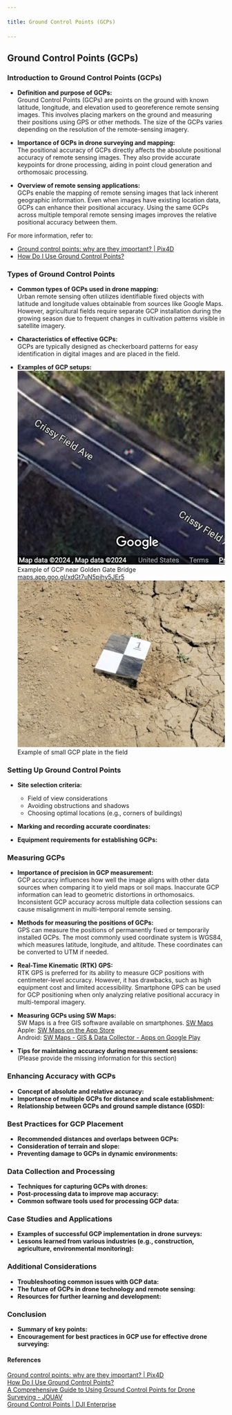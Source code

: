 ```yaml
---

title: Ground Control Points (GCPs)

---
```

## Ground Control Points (GCPs)

### Introduction to Ground Control Points (GCPs)

- **Definition and purpose of GCPs:**  
    Ground Control Points (GCPs) are points on the ground with known latitude, longitude, and elevation used to georeference remote sensing images. This involves placing markers on the ground and measuring their positions using GPS or other methods. The size of the GCPs varies depending on the resolution of the remote-sensing imagery.
    
- **Importance of GCPs in drone surveying and mapping:**  
    The positional accuracy of GCPs directly affects the absolute positional accuracy of remote sensing images. They also provide accurate keypoints for drone processing, aiding in point cloud generation and orthomosaic processing.
    
- **Overview of remote sensing applications:**  
    GCPs enable the mapping of remote sensing images that lack inherent geographic information. Even when images have existing location data, GCPs can enhance their positional accuracy. Using the same GCPs across multiple temporal remote sensing images improves the relative positional accuracy between them.
    

For more information, refer to:

- [Ground control points: why are they important? | Pix4D](https://www.pix4d.com/blog/why-ground-control-points-important/)
- [How Do I Use Ground Control Points?](https://www.dronedeploy.com/blog/what-are-ground-control-points-gcps)

### Types of Ground Control Points

- **Common types of GCPs used in drone mapping:**  
    Urban remote sensing often utilizes identifiable fixed objects with latitude and longitude values obtainable from sources like Google Maps. However, agricultural fields require separate GCP installation during the growing season due to frequent changes in cultivation patterns visible in satellite imagery.
    
- **Characteristics of effective GCPs:**  
    GCPs are typically designed as checkerboard patterns for easy identification in digital images and are placed in the field.
    
- **Examples of GCP setups:**
![](attachment/54945fe5e813a1ad11cf2c1f5f5e9299.png)
Example of GCP near Golden Gate Bridge [maps.app.goo.gl/xdGt7uN5pihy5JEr5](https://maps.app.goo.gl/xdGt7uN5pihy5JEr5)
![](attachment/5c911c14c3c8d2da1240ced488ecdc5a.png)
Example of small GCP plate in the field
### Setting Up Ground Control Points

- **Site selection criteria:**
    
    - Field of view considerations
    - Avoiding obstructions and shadows
    - Choosing optimal locations (e.g., corners of buildings)
- **Marking and recording accurate coordinates:**
    
- **Equipment requirements for establishing GCPs:**
    

### Measuring GCPs

- **Importance of precision in GCP measurement:**  
    GCP accuracy influences how well the image aligns with other data sources when comparing it to yield maps or soil maps. Inaccurate GCP information can lead to geometric distortions in orthomosaics. Inconsistent GCP accuracy across multiple data collection sessions can cause misalignment in multi-temporal remote sensing.
    
- **Methods for measuring the positions of GCPs:**  
    GPS can measure the positions of permanently fixed or temporarily installed GCPs. The most commonly used coordinate system is WGS84, which measures latitude, longitude, and altitude. These coordinates can be converted to UTM if needed.
    
- **Real-Time Kinematic (RTK) GPS:**  
    RTK GPS is preferred for its ability to measure GCP positions with centimeter-level accuracy. However, it has drawbacks, such as high equipment cost and limited accessibility. Smartphone GPS can be used for GCP positioning when only analyzing relative positional accuracy in multi-temporal imagery.
    
- **Measuring GCPs using SW Maps:**  
    SW Maps is a free GIS software available on smartphones. [SW Maps](https://aviyaantech.com/swmaps/)  
    Apple: [SW Maps on the App Store](https://apps.apple.com/us/app/sw-maps/id6444248083)  
    Android: [SW Maps - GIS & Data Collector - Apps on Google Play](https://play.google.com/store/apps/details?id=np.com.softwel.swmaps&hl=en_US)
    
- **Tips for maintaining accuracy during measurement sessions:**  
    (Please provide the missing information for this section)
    

### Enhancing Accuracy with GCPs

- **Concept of absolute and relative accuracy:**
- **Importance of multiple GCPs for distance and scale establishment:**
- **Relationship between GCPs and ground sample distance (GSD):**

### Best Practices for GCP Placement

- **Recommended distances and overlaps between GCPs:**
- **Consideration of terrain and slope:**
- **Preventing damage to GCPs in dynamic environments:**

### Data Collection and Processing

- **Techniques for capturing GCPs with drones:**
- **Post-processing data to improve map accuracy:**
- **Common software tools used for processing GCP data:**

### Case Studies and Applications

- **Examples of successful GCP implementation in drone surveys:**
- **Lessons learned from various industries (e.g., construction, agriculture, environmental monitoring):**

### Additional Considerations

- **Troubleshooting common issues with GCP data:**
- **The future of GCPs in drone technology and remote sensing:**
- **Resources for further learning and development:**

### Conclusion

- **Summary of key points:**
- **Encouragement for best practices in GCP use for effective drone surveying:**

#### References

[Ground control points: why are they important? | Pix4D](https://www.pix4d.com/blog/why-ground-control-points-important/)  
[How Do I Use Ground Control Points?](https://www.dronedeploy.com/blog/what-are-ground-control-points-gcps)  
[A Comprehensive Guide to Using Ground Control Points for Drone Surveying - JOUAV](https://www.jouav.com/blog/ground-control-points.html)  
[Ground Control Points | DJI Enterprise](https://enterprise-insights.dji.com/blog/ground-control-points)